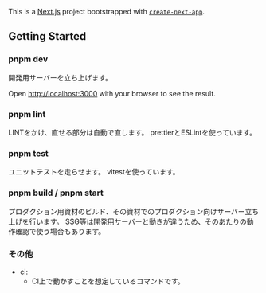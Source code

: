 This is a [Next.js](https://nextjs.org/) project bootstrapped with [`create-next-app`](https://github.com/vercel/next.js/tree/canary/packages/create-next-app).

## Getting Started

### pnpm dev

開発用サーバーを立ち上げます。

Open [http://localhost:3000](http://localhost:3000) with your browser to see the result.

### pnpm lint

LINTをかけ、直せる部分は自動で直します。
prettierとESLintを使っています。

### pnpm test

ユニットテストを走らせます。
vitestを使っています。

### pnpm build / pnpm start

プロダクション用資材のビルド、その資材でのプロダクション向けサーバー立ち上げを行います。
SSG等は開発用サーバーと動きが違うため、そのあたりの動作確認で使う場合もあります。

### その他

* ci:
  * CI上で動かすことを想定しているコマンドです。
